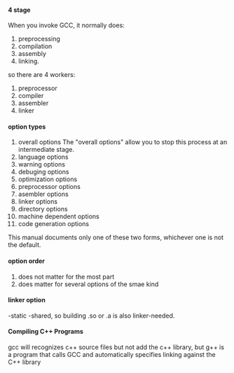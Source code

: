 #### 4 stage
When you invoke GCC, it normally does:
1. preprocessing
1. compilation
1. assembly
1. linking. 

so there are 4 workers:
1. preprocessor
1. compiler
1. assembler
1. linker

#### option types

1. overall options
The "overall options" allow you to stop this process at an intermediate stage.
1. language options
1. warning options
1. debuging options
1. optimization options
1. preprocessor options
1. asembler options
1. linker options
1. directory options
1. machine dependent options
1. code generation options

This manual documents only one of these two forms, whichever one is not the default.


#### option order
1. does not matter for the most part
1. does matter for several options of the smae kind


#### linker option
-static -shared, so building .so or .a is also linker-needed.

#### Compiling C++ Programs
gcc will recognizes c++ source files but not add the c++ library,
but g++ is a program that calls GCC and automatically specifies linking against the C++ library
